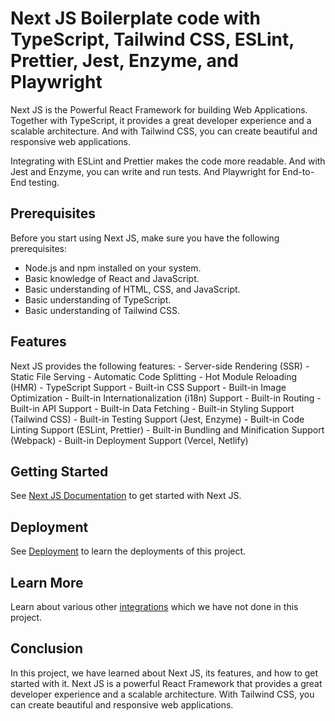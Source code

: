 # Next JS Boilerplate code with TypeScript, Tailwind CSS, ESLint, Prettier, Jest, Enzyme, and Playwright

Next JS is the Powerful React Framework for building Web Applications.
Together with TypeScript, it provides a great developer experience and a scalable architecture.
And with Tailwind CSS, you can create beautiful and responsive web applications.

Integrating with ESLint and Prettier makes the code more readable.
And with Jest and Enzyme, you can write and run tests.
And Playwright for End-to-End testing.

## Prerequisites

Before you start using Next JS, make sure you have the following prerequisites:

- Node.js and npm installed on your system.
- Basic knowledge of React and JavaScript.
- Basic understanding of HTML, CSS, and JavaScript.
- Basic understanding of TypeScript.
- Basic understanding of Tailwind CSS.

## Features

Next JS provides the following features:
    - Server-side Rendering (SSR)
    - Static File Serving
    - Automatic Code Splitting
    - Hot Module Reloading (HMR)
    - TypeScript Support
    - Built-in CSS Support
    - Built-in Image Optimization
    - Built-in Internationalization (i18n) Support
    - Built-in Routing
    - Built-in API Support
    - Built-in Data Fetching
    - Built-in Styling Support (Tailwind CSS)
    - Built-in Testing Support (Jest, Enzyme)
    - Built-in Code Linting Support (ESLint, Prettier)
    - Built-in Bundling and Minification Support (Webpack)
    - Built-in Deployment Support (Vercel, Netlify)

## Getting Started

See [Next JS Documentation](NextJS_Default.md) to get started with Next JS.

## Deployment

See [Deployment](./DEPLOYMENT.md) to learn the deployments of this project.

## Learn More

Learn about various other [integrations](./INTEGRATION.md) which we have not done in this project.

## Conclusion

In this project, we have learned about Next JS, its features, and how to get started with it.
Next JS is a powerful React Framework that provides a great developer experience and a scalable architecture.
With Tailwind CSS, you can create beautiful and responsive web applications.
